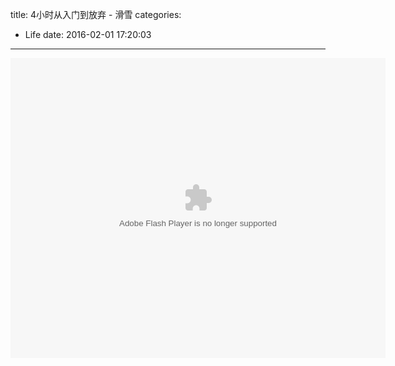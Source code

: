 title: 4小时从入门到放弃 - 滑雪
categories:
  - Life
date: 2016-02-01 17:20:03
---

<embed src="http://player.youku.com/player.php/sid/XMTYyMTE5ODUwMA==/v.swf" allowFullScreen="true" quality="high" width="600" height="480" align="middle" allowScriptAccess="always" type="application/x-shockwave-flash"></embed>

